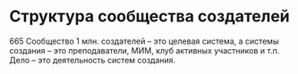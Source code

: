 # Структура сообщества создателей

665 Сообщество 1 млн. создателей – это целевая система, а системы создания – это преподаватели, МИМ, клуб активных участников и т.п. Дело – это деятельность систем создания.
